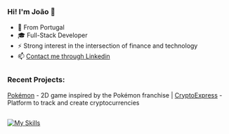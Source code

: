 ##
### Hi! I'm João 👋
- 📍 From Portugal
- 🎓 Full-Stack Developer 
- ⚡ Strong interest in the intersection of finance and technology
- 📫 [Contact me through Linkedin](https://www.linkedin.com/in/jcarrilho11/)

##
### Recent Projects:
[Pokémon](https://jcarrilho.github.io/canvas-project-pokemon/) - 2D game inspired by the Pokémon franchise      |      [CryptoExpress](https://vast-puce-sheep-cap.cyclic.app/home) - Platform to track and create cryptocurrencies

##
[![My Skills](https://skillicons.dev/icons?i=js,mongodb,react,express,nodejs,html,css,bootstrap,github,heroku,netlify)](https://skillicons.dev)
<!--
- 🔭 I’m currently working on ...
- 🌱 I’m currently learning ...
- 👯 I’m looking to collaborate on ...
- 🤔 I’m looking for help with ...
- 💬 Ask me about ...
- 📫 How to reach me: ...
- 😄 Pronouns: ...
- ⚡ Fun fact: ...

##
### 
##
-->
